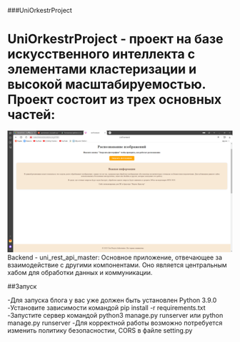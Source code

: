 ###UniOrkestrProject
# UniOrkestrProject - проект на базе искусственного интеллекта с элементами кластеризации и высокой масштабируемостью. Проект состоит из трех основных частей:
![train_batch2521](https://github.com/MaxTube-dot/Asserts/blob/master/browser_w0omazXrbT.gif)
Backend - uni_rest_api_master: Основное приложение, отвечающее за взаимодействие с другими компонентами. Оно является центральным хабом для обработки данных и коммуникации.

##Запуск

-Для запуска блога у вас уже должен быть установлен Python 3.9.0
-Установите зависимости командой pip install -r requirements.txt
-Запустите сервер командой python3 manage.py runserver или python manage.py runserver
-Для корректной работы возможно потребуется изменить политику безопасностии, CORS в файле setting.py 
